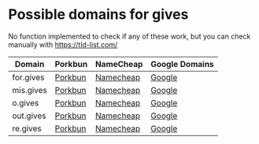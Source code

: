 # Possible domains for gives

No function implemented to check if any of these work, but you can check manually with https://tld-list.com/

| Domain | Porkbun | NameCheap | Google Domains |
|---|---|---|---|
| for.gives | [Porkbun](https://porkbun.com/checkout/search?prb=e814663da1&tlds=&idnLanguage=&search=search&q=for.gives) | [Namecheap](https://www.namecheap.com/domains/registration/results/?domain=for.gives) | [Google](https://domains.google.com/registrar/search?searchTerm=for.gives) |
| mis.gives | [Porkbun](https://porkbun.com/checkout/search?prb=e814663da1&tlds=&idnLanguage=&search=search&q=mis.gives) | [Namecheap](https://www.namecheap.com/domains/registration/results/?domain=mis.gives) | [Google](https://domains.google.com/registrar/search?searchTerm=mis.gives) |
| o.gives | [Porkbun](https://porkbun.com/checkout/search?prb=e814663da1&tlds=&idnLanguage=&search=search&q=o.gives) | [Namecheap](https://www.namecheap.com/domains/registration/results/?domain=o.gives) | [Google](https://domains.google.com/registrar/search?searchTerm=o.gives) |
| out.gives | [Porkbun](https://porkbun.com/checkout/search?prb=e814663da1&tlds=&idnLanguage=&search=search&q=out.gives) | [Namecheap](https://www.namecheap.com/domains/registration/results/?domain=out.gives) | [Google](https://domains.google.com/registrar/search?searchTerm=out.gives) |
| re.gives | [Porkbun](https://porkbun.com/checkout/search?prb=e814663da1&tlds=&idnLanguage=&search=search&q=re.gives) | [Namecheap](https://www.namecheap.com/domains/registration/results/?domain=re.gives) | [Google](https://domains.google.com/registrar/search?searchTerm=re.gives) |
